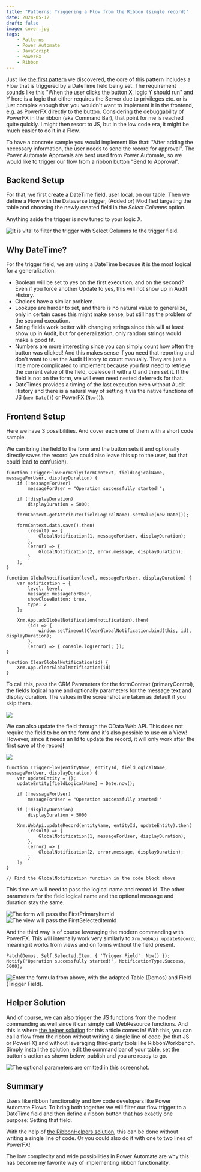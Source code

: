 ```yaml
---
title: "Patterns: Triggering a Flow from the Ribbon (single record)"
date: 2024-05-12
draft: false
image: cover.jpg
tags: 
    - Patterns
    - Power Automate
    - JavaScript
    - PowerFX
    - Ribbon
---
```


Just like [the first pattern](/post/pattern/date-flow) we discovered, the core of this pattern includes a Flow that is triggered by a DateTime field being set. The requirement sounds like this "When the user clicks the button X, logic Y should run" and Y here is a logic that either requires the Server due to privileges etc. or is just complex enough that you wouldn't want to implement it in the frontend, e.g. as PowerFX directly to the button. Considering the debuggability of PowerFX in the ribbon (aka Command Bar), that point for me is reached quite quickly. I might then resort to JS, but in the low code era, it might be much easier to do it in a Flow.

To have a concrete sample you would implement like that: "After adding the necessary information, the user needs to send the record for approval". The Power Automate Approvals are best used from Power Automate, so we would like to trigger our flow from a ribbon button "Send to Approval".

## Backend Setup
For that, we first create a DateTime field, user local, on our table. Then we define a Flow with the Dataverse trigger, (Added or) Modified targeting the table and choosing the newly created field in the _Select Columns_ option.

Anything aside the trigger is now tuned to your logic X.

![It is vital to filter the trigger with _Select Columns_ to the trigger field.](Trigger.jpg)

## Why DateTime?
For the trigger field, we are using a DateTime because it is the most logical for a generalization:
- Boolean will be set to yes on the first execution, and on the second? Even if you force another Update to yes, this will not show up in Audit History.
- Choices have a similar problem.
- Lookups are harder to set, and there is no natural value to generalize, only in certain cases this might make sense, but still has the problem of the second execution.
- String fields work better with changing strings since this will at least show up in Audit, but for generalization, only random strings would make a good fit.
- Numbers are more interesting since you can simply count how often the button was clicked! And this makes sense if you need that reporting and don't want to use the Audit History to count manually. They are just a little more complicated to implement because you first need to retrieve the current value of the field, coalesce it with a 0 and then set it. If the field is not on the form, we will even need nested deferreds for that. 
- DateTimes provides a timing of the last execution even without Audit History and there is a natural way of setting it via the native functions of JS (`new Date()`) or PowerFX (`Now()`).

## Frontend Setup
Here we have 3 possibilities. And cover each one of them with a short code sample.

We can bring the field to the form and the button sets it and optionally directly saves the record (we could also leave this up to the user, but that could lead to confusion).

``` JS
function TriggerFlowFormOnly(formContext, fieldLogicalName, messageForUser, displayDuration) {
    if (!messageForUser)
        messageForUser = "Operation successfully started!";
    
    if (!displayDuration)
        displayDuration = 5000;
        
    formContext.getAttribute(fieldLogicalName).setValue(new Date());
    
    formContext.data.save().then(
        (result) => {
            GlobalNotification(1, messageForUser, displayDuration);
        },
        (error) => {
            GlobalNotification(2, error.message, displayDuration);
        }
    );
}

function GlobalNotification(level, messageForUser, displayDuration) {
    var notification = {
        level: level,
        message: messageForUser,
        showCloseButton: true,
        type: 2
    };

    Xrm.App.addGlobalNotification(notification).then(
        (id) => {
            window.setTimeout(ClearGlobalNotification.bind(this, id), displayDuration);
        }, 
        (error) => { console.log(error); });
}

function ClearGlobalNotification(id) {
    Xrm.App.clearGlobalNotification(id)
}
```

To call this, pass the CRM Parameters for the formContext (primaryControl), the fields logical name and optionally parameters for the message text and display duration. The values in the screenshot are taken as default if you skip them.

![](CommandForm.jpg)

We can also update the field through the OData Web API. This does not require the field to be on the form and it's also possible to use on a View! However, since it needs an Id to update the record, it will only work after the first save of the record!

![](DisplayRule.jpg)

``` JS
function TriggerFlow(entityName, entityId, fieldLogicalName, messageForUser, displayDuration) {
    var updateEntity = {};
    updateEntity[fieldLogicalName] = Date.now();
    
    if (!messageForUser)
        messageForUser = "Operation successfully started!"
    
    if (!displayDuration)
        displayDuration = 5000
        
    Xrm.WebApi.updateRecord(entityName, entityId, updateEntity).then(
        (result) => {
            GlobalNotification(1, messageForUser, displayDuration);
        },
        (error) => {
            GlobalNotification(2, error.message, displayDuration);
        }
    );
}

// Find the GlobalNotification function in the code block above
```

This time we will need to pass the logical name and record id. The other parameters for the field logical name and the optional message and duration stay the same.

![The form will pass the FirstPrimaryItemId](Command.jpg) ![The view will pass the FirstSelectedItemId](CommandView.jpg)

And the third way is of course leveraging the modern commanding with PowerFX. This will internally work very similarly to `Xrm.WebApi.updateRecord`, meaning it works from views and on forms without the field present.

``` JS
Patch(Demos, Self.Selected.Item, { 'Trigger Field': Now() });
Notify("Operation successfully started!", NotificationType.Success, 5000);
```

![Enter the formula from above, with the adapted Table (Demos) and Field (Trigger Field).](PowerFX.jpg)

## Helper Solution
And of course, we can also trigger the JS functions from the modern commanding as well since it can simply call WebResource functions. And this is where [the helper solution](https://github.com/Kunter-Bunt/D365RibbonHelpers) for this article comes in! With this, you can call a flow from the ribbon without writing a single line of code (be that JS or PowerFX) and without leveraging third-party tools like RibbonWorkbench. Simply install the solution, edit the command bar of your table, set the button's action as shown below, publish and you are ready to go.

![The optional parameters are omitted in this screenshot.](CommandJS.jpg)

## Summary
Users like ribbon functionality and low code developers like Power Automate Flows. To bring both together we will filter our flow trigger to a DateTime field and then define a ribbon button that has exactly one purpose: Setting that field.

With the help of [the RibbonHelpers solution](https://github.com/Kunter-Bunt/D365RibbonHelpers), this can be done without writing a single line of code. Or you could also do it with one to two lines of PowerFX!

The low complexity and wide possibilities in Power Automate are why this has become my favorite way of implementing ribbon functionality.

